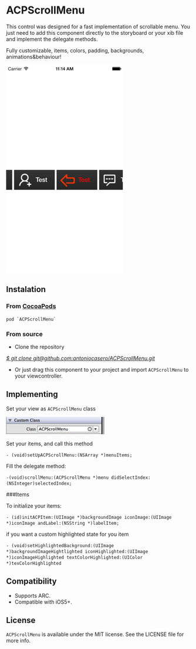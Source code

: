 # ACPScrollMenu

This control was designed for a fast implementation of scrollable menu. You just need to add this component directly to the storyboard or your xib file and implement the delegate methods.

Fully customizable, items, colors, padding, backgrounds, animations&behaviour!

![](sc2.png)

## Instalation

### From [CocoaPods][1]

	pod `ACPScrollMenu`

### From source

* Clone the repository

[*$ git clone git@github.com:antoniocasero/ACPScrollMenu.git*]()

* Or just drag this component to your project and import `ACPScrollMenu` to your viewcontroller.

## Implementing

Set your view as `ACPScrollMenu` class

![](img.png)

Set your items, and call this method

```
- (void)setUpACPScrollMenu:(NSArray *)menuItems;
```

Fill the delegate method:

```
-(void)scrollMenu:(ACPScrollMenu *)menu didSelectIndex:(NSInteger)selectedIndex;
```

###Items

To initialize your items:

```
- (id)initACPItem:(UIImage *)backgroundImage iconImage:(UIImage *)iconImage andLabel:(NSString *)labelItem;
```
if you want a custom highlighted state for you item

```
- (void)setHighlightedBackground:(UIImage *)backgroundImageHightlighted iconHighlighted:(UIImage *)iconImageHighlighted textColorHighlighted:(UIColor *)texColorHighlighted
```

## Compatibility

- Supports ARC. 
- Compatible with iOS5+.


## License

`ACPScrollMenu` is available under the MIT license. See the LICENSE file for more info.



[1]:	http://www.cocoapods.org

